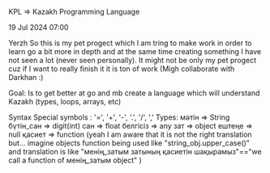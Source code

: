 KPL => Kazakh Programming Language

19 Jul 2024 07:00

Yerzh 
So this is my pet progect which I am tring to make work in order to learn go a bit more in depth and at the same time creating something I have not seen a lot (never seen personally).
It might not be only my pet progect cuz if I want to really finish it it is ton of work (Migh collaborate with Darkhan :)

Goal: Is  to get better at go and mb create a language which will understand Kazakh (types, loops, arrays, etc) 

Syntax
Special symbols : '=', '+', '-', '.', '/', ','
Types:
    мәтін => String
    бүтін_сан => digit(int)
    сан => float
    белгісіз => any
    зат => object 
    ештеңе => null
    қасиет => function (yeah I am aware that it is not the right translation but... 
                        imagine objects function being used like "string_obj.upper_case()" 
                        and translation is like "менің_затым затының қасиетін шақырамыз"=="we call a function of менің_затым object" ) 
